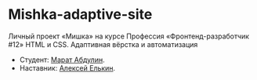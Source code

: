 # Mishka-adaptive-site
Личный проект «Мишка» на курсе Профессия «Фронтенд-разработчик #12» HTML и CSS. Адаптивная вёрстка и автоматизация 

* Студент: [Марат Абдулин](https://up.htmlacademy.ru/adaptive/24/user/1893699).
* Наставник: [Алексей Елькин](https://htmlacademy.ru/profile/id604209).
